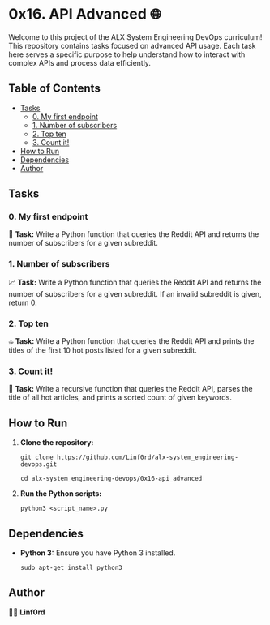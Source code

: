 
# 0x16. API Advanced 🌐

Welcome to this project of the ALX System Engineering DevOps curriculum! This repository contains tasks focused on advanced API usage. Each task here serves a specific purpose to help understand how to interact with complex APIs and process data efficiently.

## Table of Contents

-   [Tasks](#tasks)
    -   [0. My first endpoint](#0-my-first-endpoint)
    -   [1. Number of subscribers](#1-number-of-subscribers)
    -   [2. Top ten](#2-top-ten)
    -   [3. Count it!](#3-count-it)
-   [How to Run](#how-to-run)
-   [Dependencies](#dependencies)
-   [Author](#author)

## Tasks

### 0. My first endpoint

📡 **Task:** Write a Python function that queries the Reddit API and returns the number of subscribers for a given subreddit.

### 1. Number of subscribers

📈 **Task:** Write a Python function that queries the Reddit API and returns the number of subscribers for a given subreddit. If an invalid subreddit is given, return 0.

### 2. Top ten

🔝 **Task:** Write a Python function that queries the Reddit API and prints the titles of the first 10 hot posts listed for a given subreddit.

### 3. Count it!

🔄 **Task:** Write a recursive function that queries the Reddit API, parses the title of all hot articles, and prints a sorted count of given keywords.

## How to Run

1.  **Clone the repository:**
    
    `git clone https://github.com/Linf0rd/alx-system_engineering-devops.git`
    
    `cd alx-system_engineering-devops/0x16-api_advanced` 
    
2.  **Run the Python scripts:**
    
    `python3 <script_name>.py` 
    

## Dependencies

-   **Python 3:**  Ensure you have Python 3 installed.
        
    `sudo apt-get install python3` 
    

## Author

👨‍💻 **Linf0rd**
